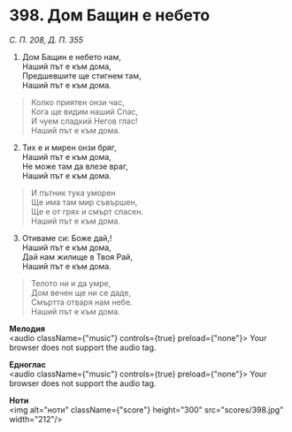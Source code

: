 # 398. Дом Бащин е небето

_С. П. 208, Д. П. 355_

1. Дом Бащин е небето нам,  
Наший път е към дома,  
Предшевшите ще стигнем там,  
Наший път е към дома.  

> Колко приятен онзи час,  
> Кога ще видим наший Спас,  
> И чуем сладкий Негов глас!  
> Наший път е към дома.  

2. Тих е и мирен онзи бряг,  
Наший път е към дома,  
Не може там да влезе враг,  
Наший път е към дома.  

> И пътник тука уморен  
> Ще има там мир съвършен,  
> Ще е от грях и смърт спасен.  
> Наший път е към дома.  

3. Отиваме си: Боже дай,!  
Наший път е към дома,  
Дай нам жилище в Твоя Рай,  
Наший път е към дома.  

> Телото ни и да умре,  
> Дом вечен ще ни се даде,  
> Смъртта отваря нам небе.  
> Наший път е към дома.

**Мелодия**  
<audio className={"music"} controls={true} preload={"none"}>
    <source src="mp3/398.mp3" type="audio/mpeg"/>
    Your browser does not support the audio tag.
</audio>

**Едноглас**  
<audio className={"music"} controls={true} preload={"none"}>
    <source src="transp/398.mp3" type="audio/mpeg"/>
    Your browser does not support the audio tag.
</audio>

**Ноти**  
<img alt="ноти" className={"score"} height="300" src="scores/398.jpg" width="212"/>
